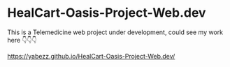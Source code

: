 # HealCart-Oasis-Project-Web.dev

This is a Telemedicine web project under development, could see my work here
👇👇👇


https://yabezz.github.io/HealCart-Oasis-Project-Web.dev/
